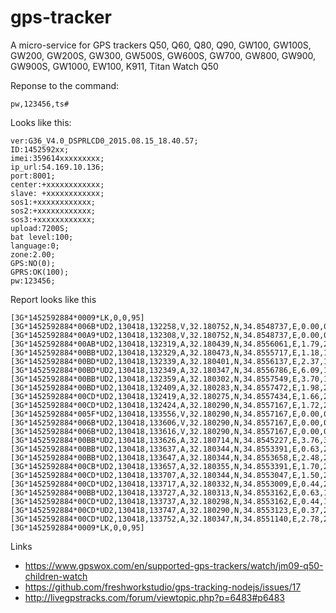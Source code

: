 # gps-tracker

A micro-service for GPS trackers Q50, Q60, 
Q80, Q90, GW100, GW100S, GW200, GW200S, GW300, GW500S, 
GW600S, GW700, GW800, GW900, GW900S, GW1000, EW100, K911, 
Titan Watch Q50

Reponse to the command:

    pw,123456,ts#
    
Looks like this:

    ver:G36_V4.0_DSPRLCD0_2015.08.15_18.40.57;
    ID:1452592xx;
    imei:359614xxxxxxxxx;
    ip_url:54.169.10.136;
    port:8001;
    center:+xxxxxxxxxxxx;
    slave: +xxxxxxxxxxxx;
    sos1:+xxxxxxxxxxxx;
    sos2:+xxxxxxxxxxxx;
    sos3:+xxxxxxxxxxxx;
    upload:7200S;
    bat level:100;
    language:0;
    zone:2.00;
    GPS:NO(0);
    GPRS:OK(100);
    pw:123456;

Report looks like this

    [3G*1452592884*0009*LK,0,0,95][3G*1452592884*006B*UD2,130418,132258,V,32.180752,N,34.8548737,E,0.00,0.0,0.0,5,100,96,0,0,00000000,1,255,425,2,33576,11402,164][3G*1452592884*00A9*UD2,130418,132308,V,32.180752,N,34.8548737,E,0.00,0.0,0.0,5,100,96,0,0,00000000,5,0,425,2,33576,11402,160,33576,12403,139,33576,11401,138,33576,11881,129,33576,11403,128][3G*1452592884*00AB*UD2,130418,132319,A,32.180439,N,34.8556061,E,1.79,207.6,0.0,5,100,96,0,0,00000000,5,0,425,2,33576,11402,159,33576,12403,139,33576,11401,137,33576,11881,129,33576,11403,128][3G*1452592884*00BB*UD2,130418,132329,A,32.180473,N,34.8555717,E,1.18,155.3,0.0,5,100,96,0,0,00000000,6,0,425,2,33576,11402,161,33576,12403,137,33576,11401,137,33552,11301,134,33576,11403,129,33576,11881,129][3G*1452592884*00BD*UD2,130418,132339,A,32.180401,N,34.8556137,E,2.37,147.4,0.0,5,100,96,0,0,00000000,6,255,425,2,33576,11402,159,33576,12403,138,33576,11401,137,33552,11301,134,33576,11403,131,33576,11881,129][3G*1452592884*00BD*UD2,130418,132349,A,32.180347,N,34.8556786,E,6.09,121.2,0.0,4,100,96,0,0,00000000,6,255,425,2,33576,11402,161,33576,12403,138,33576,11401,137,33552,11301,134,33576,11403,130,33576,11881,128][3G*1452592884*00BB*UD2,130418,132359,A,32.180302,N,34.8557549,E,3.70,119.8,0.0,4,100,96,0,0,00000000,6,0,425,2,33576,11402,161,33576,11401,145,33576,12403,138,33552,11301,135,33576,11403,130,33576,11881,129][3G*1452592884*00BD*UD2,130418,132409,A,32.180283,N,34.8557472,E,1.98,237.1,0.0,4,100,96,0,0,00000000,6,255,425,2,33576,11402,162,33576,11401,145,33576,12403,138,33552,11301,135,33576,11403,131,33576,11881,129][3G*1452592884*00CD*UD2,130418,132419,A,32.180275,N,34.8557434,E,1.66,299.7,0.0,4,100,96,0,0,00000000,7,255,425,2,33576,11402,160,33576,11401,143,33576,12403,138,33552,11301,135,33576,11403,131,33576,11884,131,33576,11881,128][3G*1452592884*00CD*UD2,130418,132424,A,32.180290,N,34.8557167,E,1.72,283.1,0.0,4,100,96,0,0,00000000,7,255,425,2,33576,11402,161,33576,11401,138,33576,12403,138,33552,11301,135,33576,11403,129,33576,11881,128,33576,11884,127][3G*1452592884*005F*UD2,130418,133556,V,32.180290,N,34.8557167,E,0.00,0.0,0.0,0,100,50,0,0,00000000,1,0,0,0,0,0,110][3G*1452592884*006B*UD2,130418,133606,V,32.180290,N,34.8557167,E,0.00,0.0,0.0,3,100,95,0,0,00000000,1,255,425,2,33576,11402,161][3G*1452592884*006B*UD2,130418,133616,V,32.180290,N,34.8557167,E,0.00,0.0,0.0,6,100,95,0,0,00000000,1,255,425,2,33576,11402,162][3G*1452592884*00BB*UD2,130418,133626,A,32.180714,N,34.8545227,E,3.76,310.4,0.0,7,100,95,0,0,00000000,6,0,425,2,33576,11402,161,33576,11401,139,33576,12403,137,33576,13862,130,33576,11881,128,33576,11403,128][3G*1452592884*00BB*UD2,130418,133637,A,32.180344,N,34.8553391,E,0.63,279.3,0.0,6,100,94,0,0,00000000,6,0,425,2,33576,11402,161,33576,12403,138,33576,11401,135,33576,11403,131,33576,13862,131,33576,11881,129][3G*1452592884*00BB*UD2,130418,133647,A,32.180344,N,34.8553658,E,2.48,265.0,0.0,6,100,94,0,0,00000000,6,0,425,2,33576,11402,161,33576,11401,141,33576,12403,139,33576,13862,131,33576,11403,129,33576,11881,128][3G*1452592884*00CB*UD2,130418,133657,A,32.180355,N,34.8553391,E,1.70,257.4,0.0,6,100,94,0,0,00000000,7,0,425,2,33576,11402,161,33576,11401,139,33576,12403,139,33552,11301,136,33576,13862,131,33576,11403,129,33576,11881,129][3G*1452592884*00CD*UD2,130418,133707,A,32.180344,N,34.8553047,E,1.50,247.1,0.0,6,100,95,0,0,00000000,7,255,425,2,33576,11402,161,33576,11401,141,33576,12403,138,33552,11301,136,33576,13862,131,33576,11403,129,33576,11881,128][3G*1452592884*00CD*UD2,130418,133717,A,32.180332,N,34.8553009,E,0.44,212.9,0.0,6,100,95,0,0,00000000,7,255,425,2,33576,11402,162,33576,11401,140,33576,12403,137,33552,11301,135,33576,13862,130,33576,11881,128,33576,11403,127][3G*1452592884*00BB*UD2,130418,133727,A,32.180313,N,34.8553162,E,0.63,171.7,0.0,6,100,95,0,0,00000000,6,0,425,2,33576,11402,162,33576,11401,139,33576,12403,138,33552,11301,135,33576,13862,130,33576,11881,129][3G*1452592884*00CD*UD2,130418,133737,A,32.180298,N,34.8553162,E,0.44,182.8,0.0,6,100,95,0,0,00000000,7,255,425,2,33576,11402,160,33576,11401,139,33576,12403,138,33552,11301,135,33576,13862,129,33576,11881,129,33576,11403,126][3G*1452592884*00CD*UD2,130418,133747,A,32.180290,N,34.8553123,E,0.37,233.9,0.0,6,100,95,0,0,00000000,7,255,425,2,33576,11402,161,33576,12403,139,33576,11401,139,33552,11301,135,33576,16283,131,33576,13862,129,33576,11881,129][3G*1452592884*00CD*UD2,130418,133752,A,32.180347,N,34.8551140,E,2.78,278.5,0.0,6,100,95,0,0,00000000,7,255,425,2,33576,11402,161,33576,12403,139,33576,11401,138,33552,11301,135,33576,16283,131,33576,13862,129,33576,11881,129][3G*1452592884*0009*LK,0,0,95]






Links

*  https://www.gpswox.com/en/supported-gps-trackers/watch/jm09-q50-children-watch
*  https://github.com/freshworkstudio/gps-tracking-nodejs/issues/17
*  http://livegpstracks.com/forum/viewtopic.php?p=6483#p6483


